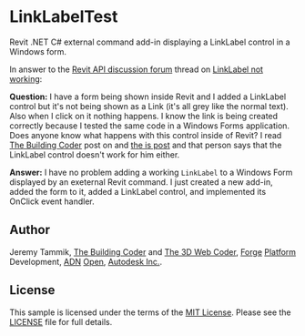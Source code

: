 # LinkLabelTest

Revit .NET C# external command add-in displaying a LinkLabel control in a Windows form.

In answer to
the [Revit API discussion forum](http://forums.autodesk.com/t5/revit-api/bd-p/160) thread 
on [LinkLabel not working](http://forums.autodesk.com/t5/revit-api-forum/linklabel-not-working/m-p/6766584):

**Question:** I have a form being shown inside Revit and I added a LinkLabel control but it's not being shown as a Link (it's all grey like the normal text). Also when I click on it nothing happens. I know the link is being created correctly because I tested the same code in a Windows Forms application. Does anyone know what happens with this control inside of Revit?
I read [The Building Coder](http://thebuildingcoder.typepad.com) post
on [](http://thebuildingcoder.typepad.com/blog/2015/02/from-hack-to-app-obj-mesh-import-to-directshape.html) and 
[the is post](http://thebuildingcoder.typepad.com/blog/2015/02/from-hack-to-app-obj-mesh-import-to-directshape.html) and
that person says that the LinkLabel control doesn't work for him either.
 
 **Answer:** I have no problem adding a working `LinkLabel` to a Windows Form displayed by an exeternal Revit command.
 I just created a new add-in, added the form to it, added a LinkLabel control, and implemented its OnClick event handler.


## Author

Jeremy Tammik,
[The Building Coder](http://thebuildingcoder.typepad.com) and
[The 3D Web Coder](http://the3dwebcoder.typepad.com),
[Forge](http://forge.autodesk.com) [Platform](https://developer.autodesk.com) Development,
[ADN](http://www.autodesk.com/adn)
[Open](http://www.autodesk.com/adnopen),
[Autodesk Inc.](http://www.autodesk.com).


## License

This sample is licensed under the terms of the [MIT License](http://opensource.org/licenses/MIT).
Please see the [LICENSE](LICENSE) file for full details.


